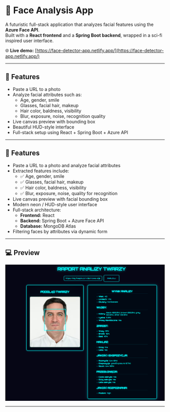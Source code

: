 # 🧠 Face Analysis App

A futuristic full-stack application that analyzes facial features using the **Azure Face API**.  
Built with a **React frontend** and a **Spring Boot backend**, wrapped in a sci-fi inspired user interface.

🌐 **Live demo:** [https://face-detector-app.netlify.app/](https://face-detector-app.netlify.app/)

---

## 📸 Features

- Paste a URL to a photo
- Analyze facial attributes such as:
  - Age, gender, smile
  - Glasses, facial hair, makeup
  - Hair color, baldness, visibility
  - Blur, exposure, noise, recognition quality
- Live canvas preview with bounding box
- Beautiful HUD-style interface
- Full-stack setup using React + Spring Boot + Azure API


---

## 📸 Features

- Paste a URL to a photo and analyze facial attributes
- Extracted features include:
  - ✅ Age, gender, smile
  - ✅ Glasses, facial hair, makeup
  - ✅ Hair color, baldness, visibility
  - ✅ Blur, exposure, noise, quality for recognition
- Live canvas preview with facial bounding box
- Modern neon / HUD-style user interface
- Full-stack architecture:
  - **Frontend:** React 
  - **Backend:** Spring Boot + Azure Face API
  - **Database:** MongoDB Atlas
- Filtering faces by attributes via dynamic form


---

## 💻 Preview

![screenshot](src/main/resources/preview.bmp) <!-- <- Replace with your real app screenshot -->

---
